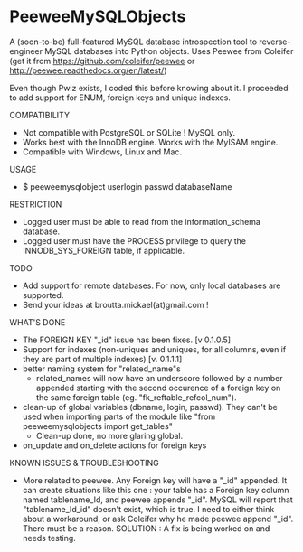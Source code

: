 PeeweeMySQLObjects
==================

A (soon-to-be) full-featured MySQL database introspection tool to reverse-engineer MySQL databases into Python objects.
Uses Peewee from Coleifer (get it from https://github.com/coleifer/peewee or http://peewee.readthedocs.org/en/latest/)

Even though Pwiz exists, I coded this before knowing about it. I proceeded to add support for ENUM, foreign keys and unique indexes.

COMPATIBILITY
* Not compatible with PostgreSQL or SQLite ! MySQL only.
* Works best with the InnoDB engine. Works with the MyISAM engine.
* Compatible with Windows, Linux and Mac. 

USAGE
* $ peeweemysqlobject userlogin passwd databaseName

RESTRICTION
* Logged user must be able to read from the information_schema database.
* Logged user must have the PROCESS privilege to query the INNODB_SYS_FOREIGN table, if applicable.

TODO
* Add support for remote databases. For now, only local databases are supported.
* Send your ideas at broutta.mickael(at)gmail.com !

WHAT'S DONE
* The FOREIGN KEY "_id" issue has been fixes. [v 0.1.0.5]
* Support for indexes (non-uniques and uniques, for all columns, even if they are part of multiple indexes) [v. 0.1.1.1]
* better naming system for "related_name"s
    * related_names will now have an underscore followed by a number appended starting with the second occurence of a foreign key on the same foreign table (eg. "fk_reftable_refcol_num").
* clean-up of global variables (dbname, login, passwd). They can't be used when importing parts of the module like "from peeweemysqlobjects import get_tables"
    * Clean-up done, no more glaring global.
* on_update and on_delete actions for foreign keys

KNOWN ISSUES & TROUBLESHOOTING
* More related to peewee. Any Foreign key will have a "_id" appended. It can create situations like this one : your table has a Foreign key column named tablename_Id, 
    and peewee appends "_id". MySQL will report that "tablename_Id_id" doesn't exist, which is true. I need to either think about a workaround, or ask Coleifer why he
    made peewee append "_id". There must be a reason.
    SOLUTION : A fix is being worked on and needs testing.
